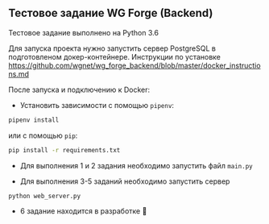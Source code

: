 Тестовое задание WG Forge (Backend)
----

Тестовое задание выполнено на Python 3.6

Для запуска проекта нужно запустить сервер PostgreSQL в подготовленом докер-контейнере.
Инструкции по установке https://github.com/wgnet/wg_forge_backend/blob/master/docker_instructions.md

После запуска и подключению к Docker:

- Установить зависимости с помощью `pipenv`:

```bash
pipenv install
```

или с помощью `pip`:

```bash
pip install -r requirements.txt
```


- Для выполнения 1 и 2 задания необходимо запустить файл `main.py`

- Для выполнения 3-5 заданий необходимо запустить сервер  

```bash
python web_server.py
```

- 6 задание находится в разработке 🤔